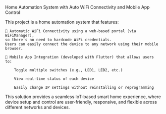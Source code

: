 Home Automation System with Auto WiFi Connectivity and Mobile App Control

This project is a home automation system that features:

    🔌 Automatic WiFi Connectivity using a web-based portal (via WiFiManager),
    so there's no need to hardcode WiFi credentials.
    Users can easily connect the device to any network using their mobile browser.

    📱 Mobile App Integration (developed with Flutter) that allows users to:

        Toggle multiple switches (e.g., LED1, LED2, etc.)

        View real-time status of each device

        Easily change IP settings without reinstalling or reprogramming

This solution provides a seamless IoT-based smart home experience, where device setup and control are user-friendly, responsive, and flexible across different networks and devices.
